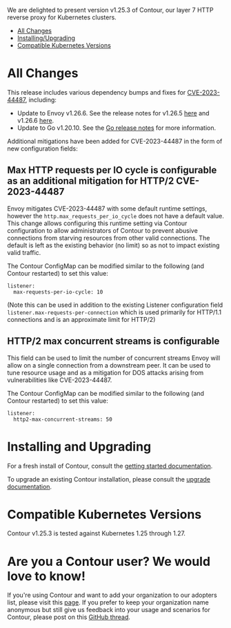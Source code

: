 We are delighted to present version v1.25.3 of Contour, our layer 7 HTTP reverse proxy for Kubernetes clusters.

- [All Changes](#all-changes)
- [Installing/Upgrading](#installing-and-upgrading)
- [Compatible Kubernetes Versions](#compatible-kubernetes-versions)

# All Changes

This release includes various dependency bumps and fixes for [CVE-2023-44487](https://nvd.nist.gov/vuln/detail/CVE-2023-44487), including:

- Update to Envoy v1.26.6. See the release notes for v1.26.5 [here](https://www.envoyproxy.io/docs/envoy/v1.26.5/version_history/v1.26/v1.26.5) and v1.26.6 [here](https://www.envoyproxy.io/docs/envoy/v1.26.6/version_history/v1.26/v1.26.6).
- Update to Go v1.20.10. See the [Go release notes](https://go.dev/doc/devel/release#go1.20.minor) for more information.

Additional mitigations have been added for CVE-2023-44487 in the form of new configuration fields:

## Max HTTP requests per IO cycle is configurable as an additional mitigation for HTTP/2 CVE-2023-44487

Envoy mitigates CVE-2023-44487 with some default runtime settings, however the `http.max_requests_per_io_cycle` does not have a default value.
This change allows configuring this runtime setting via Contour configuration to allow administrators of Contour to prevent abusive connections from starving resources from other valid connections.
The default is left as the existing behavior (no limit) so as not to impact existing valid traffic.

The Contour ConfigMap can be modified similar to the following (and Contour restarted) to set this value:

```
listener:
  max-requests-per-io-cycle: 10
```

(Note this can be used in addition to the existing Listener configuration field `listener.max-requests-per-connection` which is used primarily for HTTP/1.1 connections and is an approximate limit for HTTP/2)

## HTTP/2 max concurrent streams is configurable

This field can be used to limit the number of concurrent streams Envoy will allow on a single connection from a downstream peer.
It can be used to tune resource usage and as a mitigation for DOS attacks arising from vulnerabilities like CVE-2023-44487.

The Contour ConfigMap can be modified similar to the following (and Contour restarted) to set this value:

```
listener:
  http2-max-concurrent-streams: 50
```


# Installing and Upgrading

For a fresh install of Contour, consult the [getting started documentation](https://projectcontour.io/getting-started/).

To upgrade an existing Contour installation, please consult the [upgrade documentation](https://projectcontour.io/resources/upgrading/).


# Compatible Kubernetes Versions

Contour v1.25.3 is tested against Kubernetes 1.25 through 1.27.


# Are you a Contour user? We would love to know!
If you're using Contour and want to add your organization to our adopters list, please visit this [page](https://github.com/projectcontour/contour/blob/master/ADOPTERS.md). If you prefer to keep your organization name anonymous but still give us feedback into your usage and scenarios for Contour, please post on this [GitHub thread](https://github.com/projectcontour/contour/issues/1269).
